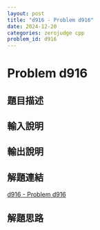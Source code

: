 ```yaml
---
layout: post
title: "d916 - Problem d916"
date: 2024-12-20
categories: zerojudge cpp
problem_id: d916
---
```


# Problem d916

## 題目描述



## 輸入說明



## 輸出說明



## 解題連結

[d916 - Problem d916](https://zerojudge.tw/ShowProblem?problemid=d916)

## 解題思路

